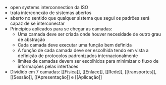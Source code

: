 - open systems interconnection da ISO
- trata interconexão de sistemas abertos
- aberto no sentido que qualquer sistema que segui os padrões será capaz de se interconectar
- Princípios aplicados para se chegar as camadas:
	- Uma camada deve ser criada onde houver necesidade de outro grau de abstração
	- Cada camada deve executar uma função bem definida
	- A função de cada camada deve ser escolhida tendo em vista a definição de protocolos padronizados internacionalmente
	- limites de camadas devem ser escolhidos para minimizar o fluxo de informações pelas interfaces
- Dividido em 7 camadas: [[Física]], [[Enlace]], [[Rede]], [[transportes]],[[Sessão]], [[Apresentação]] e [[Aplicação]]